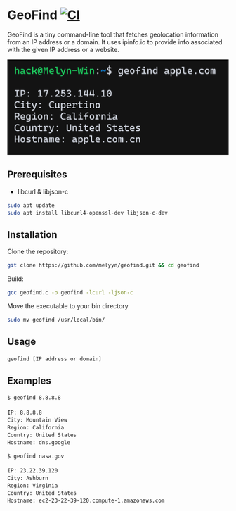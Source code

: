 # GeoFind   [![CI](https://github.com/Melyyn/geofind/actions/workflows/ci.yml/badge.svg)](https://github.com/Melyyn/geofind/actions/workflows/ci.yml)

GeoFind is a tiny command-line tool that fetches geolocation information from an IP address or a domain. It uses ipinfo.io to provide info associated with the given IP address or a website.

![Screenshot](/.github/screenshot.png)

## Prerequisites
- libcurl & libjson-c

```bash
sudo apt update
sudo apt install libcurl4-openssl-dev libjson-c-dev
```

## Installation
Clone the repository:
```bash
git clone https://github.com/melyyn/geofind.git && cd geofind
```

Build:
```bash
gcc geofind.c -o geofind -lcurl -ljson-c
```

Move the executable to your bin directory
```bash
sudo mv geofind /usr/local/bin/
```

## Usage
```bash
geofind [IP address or domain]
```

## Examples
```bash
$ geofind 8.8.8.8

IP: 8.8.8.8
City: Mountain View
Region: California
Country: United States
Hostname: dns.google
```

```bash
$ geofind nasa.gov

IP: 23.22.39.120
City: Ashburn
Region: Virginia
Country: United States
Hostname: ec2-23-22-39-120.compute-1.amazonaws.com
```
